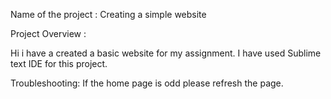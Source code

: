 Name of the project : Creating a simple website

Project Overview :

Hi i have a created a basic website for my assignment. I have used Sublime text IDE for this project.


Troubleshooting: 
If the home page is odd please refresh the page.



 